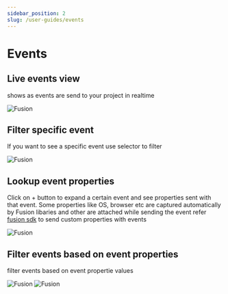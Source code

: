 ```yaml
---
sidebar_position: 2
slug: /user-guides/events
---
```


# Events

## Live events view

shows as events are send to your project in realtime

![Fusion](/img/user-guides/events/events-1.png "Fusion")

## Filter specific event

If you want to see a specific event use selector to filter

![Fusion](/img/user-guides/events/events-2.png "Fusion")

## Lookup event properties

Click on + button to expand a certain event and see properties sent with that event. Some properties like OS, browser etc are captured automatically by Fusion libaries and other are attached while sending the event refer [fusion sdk](/data-ingestion/javascript) to send custom properties with events

![Fusion](/img/user-guides/events/events-3.png "Fusion")

## Filter events based on event properties

filter events based on event propertie values

![Fusion](/img/user-guides/events/events-4.png "Fusion")
![Fusion](/img/user-guides/events/events-5.png "Fusion")
